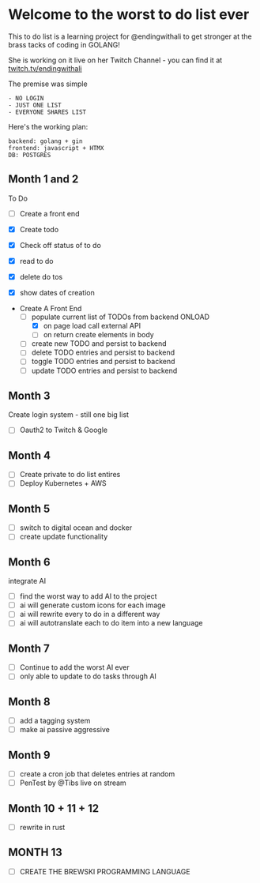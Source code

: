 # Welcome to the worst to do list ever

This to do list is a learning project for @endingwithali to get stronger at the brass tacks of coding in GOLANG! 


She is working on it live on her Twitch Channel - you can find it at [twitch.tv/endingwithali](twitch.tv/endingwithali)

The premise was simple 
```
- NO LOGIN
- JUST ONE LIST
- EVERYONE SHARES LIST

```

Here's the working plan:
```
backend: golang + gin
frontend: javascript + HTMX
DB: POSTGRES
```
## Month 1 and 2
To Do
- [ ] Create a front end
- [x] Create todo
- [x] Check off status of to do
- [x] read to do
- [x] delete do tos
- [x] show dates of creation


- Create A Front End
    - [ ] populate current list of TODOs from backend ONLOAD
        - [x] on page load call external API
        - [ ] on return create elements in body

    - [ ] create new TODO and persist to backend
    - [ ] delete TODO entries and persist to backend
    - [ ] toggle TODO entries and persist to backend
    - [ ] update TODO entries and persist to backend 

## Month 3 
Create login system - still one big list
- [ ] Oauth2 to Twitch & Google

## Month 4
- [ ] Create private to do list entires
- [ ] Deploy Kubernetes + AWS

## Month 5
- [ ] switch to digital ocean and docker
- [ ] create update functionality

## Month 6
integrate AI

- [ ] find the worst way to add AI to the project
- [ ] ai will generate custom icons for each image
- [ ] ai will rewrite every to do in a different way
- [ ] ai will autotranslate each to do item into a new language

## Month 7
- [ ] Continue to add the worst AI ever
- [ ] only able to update to do tasks through AI

## Month 8
- [ ] add a tagging system
- [ ] make ai passive aggressive

## Month 9
- [ ] create a cron job that deletes entries at random
- [ ] PenTest by @Tibs live on stream

## Month 10 + 11 + 12
- [ ] rewrite in rust

## MONTH 13
- [ ] CREATE THE BREWSKI PROGRAMMING LANGUAGE